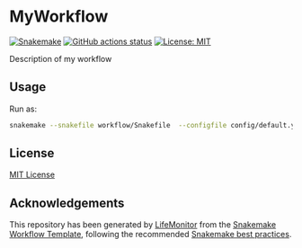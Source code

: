# MyWorkflow

[![Snakemake](https://img.shields.io/badge/snakemake-≥6.3.0-brightgreen.svg)](https://snakemake.github.io)
[![GitHub actions status](https://github.com/kikkomep/myworkflow/workflows/Tests/badge.svg?branch=main)](https://github.com/kikkomep/myworkflow/actions?query=branch%3Amain+workflow%3ATests)
[![License: MIT](https://img.shields.io/badge/License-MIT-yellow.svg)](https://opensource.org/licenses/MIT)


Description of my workflow

## Usage

Run as:

```bash
snakemake --snakefile workflow/Snakefile  --configfile config/default.yml --cores
```
<!-- We need to check if the integration with the Catalag
     works even without generating the repo from the Github template
The usage of this workflow is described in the [Snakemake Workflow Catalog](https://snakemake.github.io/snakemake-workflow-catalog/?usage=<owner>%2F<repo>) and WorkflowHub registry.
-->

## License

[MIT License](../master/LICENSE)

## Acknowledgements

This repository has been generated by [LifeMonitor](https://lifemonitor.eu) 
from the [Snakemake Workflow Template](https://github.com/snakemake-workflows/snakemake-workflow-template), 
following the recommended [Snakemake best practices](https://snakemake.readthedocs.io/en/stable/snakefiles/best_practices.html).
<!--
If you use this repository in a paper, don't forget to give credits to the authors 
by citing the URL of [LifeMonitor](https://lifemonitor.eu) and the original version 
of the repository template.
-->
